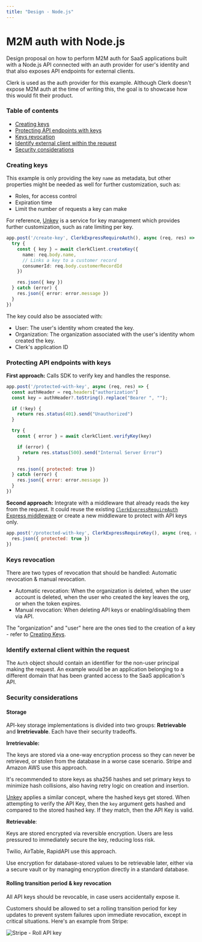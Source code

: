 ```yaml
---
title: "Design - Node.js"
---
```


# M2M auth with Node.js

Design proposal on how to perform M2M auth for SaaS applications built with a Node.js API connected with an auth provider for user's identity and that also exposes API endpoints for external clients.

Clerk is used as the auth provider for this example. Although Clerk doesn't expose M2M auth at the time of writing this, the goal is to showcase how this would fit their product.

### Table of contents

- [Creating keys](#creating-keys)
- [Protecting API endpoints with keys](#protecting-api-endpoints-with-keys)
- [Keys revocation](#keys-revocation)
- [Identify external client within the request](#identify-external-client-within-the-request)
- [Security considerations](#security-considerations)

### Creating keys

This example is only providing the key `name` as metadata, but other properties might be needed as well for further customization, such as:
- Roles, for access control
- Expiration time
- Limit the number of requests a key can make

For reference, [Unkey](https://unkey.com) is a service for key management which provides further customization, such as rate limiting per key.

```ts
app.post('/create-key', ClerkExpressRequireAuth(), async (req, res) => {
  try {
    const { key } = await clerkClient.createKey({
      name: req.body.name,
      // Links a key to a customer record
      consumerId: req.body.customerRecordId
    })

    res.json({ key })
  } catch (error) {
    res.json({ error: error.message })
  }
})
```

The key could also be associated with:
- User: The user's identity whom created the key.
- Organization: The organization associated with the user's identity whom created the key.
- Clerk's application ID

### Protecting API endpoints with keys

**First approach:** Calls SDK to verify key and handles the response.
```js
app.post('/protected-with-key', async (req, res) => {
  const authHeader = req.headers["authorization"]
  const key = authHeader?.toString().replace("Bearer ", "");

  if (!key) {
    return res.status(401).send("Unauthorized")
  }

  try {
    const { error } = await clerkClient.verifyKey(key)

    if (error) {
      return res.status(500).send("Internal Server Error")
    }

    res.json({ protected: true })
  } catch (error) {
    res.json({ error: error.message })
  }
})
```

**Second approach:** Integrate with a middleware that already reads the key from the request. It could reuse the existing [`ClerkExpressRequireAuth` Express middleware](https://clerk.com/docs/backend-requests/handling/nodejs)  or create a new middleware to protect with API keys only.

```js
app.post('/protected-with-key', ClerkExpressRequireKey(), async (req, res) => {
  res.json({ protected: true })
})
```

### Keys revocation

There are two types of revocation that should be handled: Automatic revocation & manual revocation.

- Automatic revocation: When the organization is deleted, when the user account is deleted, when the user who created the key leaves the org, or when the token expires.
- Manual revocation: When deleting API keys or enabling/disabling them via API.

The "organization" and "user" here are the ones tied to the creation of a key - refer to [Creating Keys](#creating-keys).

### Identify external client within the request

The `Auth` object should contain an identifier for the non-user principal making the request. An example would be an application belonging to a different domain that has been granted access to the SaaS application's API.

### Security considerations

#### Storage

API-key storage implementations is divided into two groups: **Retrievable** and **Irretrievable**. Each have their security tradeoffs.

**Irretrievable:**

The keys are stored via a one-way encryption process so they can never be retrieved, or stolen from the database in a worse case scenario. Stripe and Amazon AWS use this approach.

It's recommended to store keys as sha256 hashes and set primary keys to minimize hash collisions, also having retry logic on creation and insertion.

[Unkey](https://unkey.dev/docs/security/overview) applies a similar concept, where the hashed keys get stored. When attempting to verify the API Key, then the `key` argument gets hashed and compared to the stored hashed key. If they match, then the API Key is valid.

**Retrievable**:

Keys are stored encrypted via reversible encryption. Users are less pressured to immediately secure the key, reducing loss risk.

Twilio, AirTable, RapidAPI use this approach.

Use encryption for database-stored values to be retrievable later, either via a secure vault or by managing encryption directly in a standard database.

#### Rolling transition period & key revocation

All API keys should be revocable, in case users accidentally expose it.

Customers should be allowed to set a rolling transition period for key updates to prevent system failures upon immediate revocation, except in critical situations. Here's an example from Stripe:

![Stripe - Roll API key](https://i.ibb.co/0y5rv9w/76c95f5b-d1b5-4623-8564-7adae623f9c1.png)
